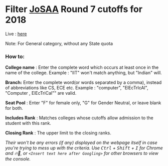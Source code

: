 # Filter [JoSAA](https://josaa.nic.in) Round 7 cutoffs for 2018

Live : [here](https://deutranium.github.io/Automate-the-boring-stuff/Cutoff-filter/)

Note: For General category, without any State quota

### How to:

**College name** : Enter the complete word which occurs at least once in the name of the college. Example : "IIT" won't match anything, but "Indian" will. 

**Branch:** Enter the complete word(or words separated by a comma), instead of abbreviations like CS, ECE etc. Example : "computer", "ElEcTrIcAl", "Computer  ,     ElEcTriCal"" are valid.

**Seat Pool** : Enter "F" for female only, "G" for Gender Neutral, or leave blank for both.

**Includes Rank** : Matches colleges whose cutoffs allow admission to the student with this rank.

**Closing Rank** : The upper limit to the closing ranks.

*Their won't be any errors (if any) displayed on the webpage itself in case you're trying to mess up with the criteria. Use <kbd>Ctrl</kbd> + <kbd>Shift</kbd> + <kbd>I</kbd> for Chrome and :fire::fox_face:, or `<Insert text here after Googling>` for other browsers to view the console.*
